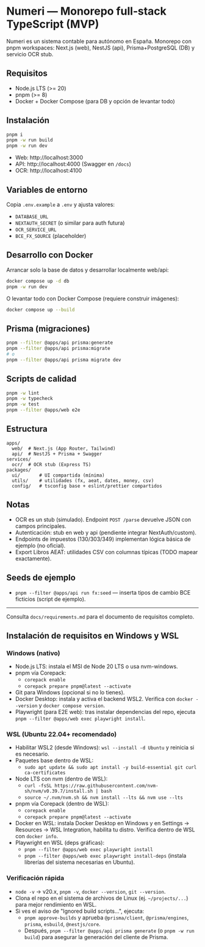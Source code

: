 # Numeri — Monorepo full‑stack TypeScript (MVP)

Numeri es un sistema contable para autónomo en España. Monorepo con pnpm workspaces: Next.js (web), NestJS (api), Prisma+PostgreSQL (DB) y servicio OCR stub.

## Requisitos

- Node.js LTS (>= 20)
- pnpm (>= 8)
- Docker + Docker Compose (para DB y opción de levantar todo)

## Instalación

```bash
pnpm i
pnpm -w run build
pnpm -w run dev
```

- Web: http://localhost:3000
- API: http://localhost:4000 (Swagger en `/docs`)
- OCR: http://localhost:4100

## Variables de entorno

Copia `.env.example` a `.env` y ajusta valores:

- `DATABASE_URL`
- `NEXTAUTH_SECRET` (o similar para auth futura)
- `OCR_SERVICE_URL`
- `BCE_FX_SOURCE` (placeholder)

## Desarrollo con Docker

Arrancar solo la base de datos y desarrollar localmente web/api:

```bash
docker compose up -d db
pnpm -w run dev
```

O levantar todo con Docker Compose (requiere construir imágenes):

```bash
docker compose up --build
```

## Prisma (migraciones)

```bash
pnpm --filter @apps/api prisma:generate
pnpm --filter @apps/api prisma:migrate
# o
pnpm --filter @apps/api prisma migrate dev
```

## Scripts de calidad

```bash
pnpm -w lint
pnpm -w typecheck
pnpm -w test
pnpm --filter @apps/web e2e
```

## Estructura

```
apps/
  web/  # Next.js (App Router, Tailwind)
  api/  # NestJS + Prisma + Swagger
services/
  ocr/  # OCR stub (Express TS)
packages/
  ui/       # UI compartida (mínima)
  utils/    # utilidades (fx, aeat, dates, money, csv)
  config/   # tsconfig base + eslint/prettier compartidos
```

## Notas

- OCR es un stub (simulado). Endpoint `POST /parse` devuelve JSON con campos principales.
- Autenticación: stub en web y api (pendiente integrar NextAuth/custom).
- Endpoints de impuestos (130/303/349) implementan lógica básica de ejemplo (no oficial).
- Export Libros AEAT: utilidades CSV con columnas típicas (TODO mapear exactamente).

## Seeds de ejemplo

- `pnpm --filter @apps/api run fx:seed` — inserta tipos de cambio BCE ficticios (script de ejemplo).

---

Consulta `docs/requirements.md` para el documento de requisitos completo.

## Instalación de requisitos en Windows y WSL

### Windows (nativo)

- Node.js LTS: instala el MSI de Node 20 LTS o usa nvm-windows.
- pnpm vía Corepack:
  - `corepack enable`
  - `corepack prepare pnpm@latest --activate`
- Git para Windows (opcional si no lo tienes).
- Docker Desktop: instala y activa el backend WSL2. Verifica con `docker --version` y `docker compose version`.
- Playwright (para E2E web): tras instalar dependencias del repo, ejecuta `pnpm --filter @apps/web exec playwright install`.

### WSL (Ubuntu 22.04+ recomendado)

- Habilitar WSL2 (desde Windows): `wsl --install -d Ubuntu` y reinicia si es necesario.
- Paquetes base dentro de WSL:
  - `sudo apt update && sudo apt install -y build-essential git curl ca-certificates`
- Node LTS con nvm (dentro de WSL):
  - `curl -fsSL https://raw.githubusercontent.com/nvm-sh/nvm/v0.39.7/install.sh | bash`
  - `source ~/.nvm/nvm.sh && nvm install --lts && nvm use --lts`
- pnpm vía Corepack (dentro de WSL):
  - `corepack enable`
  - `corepack prepare pnpm@latest --activate`
- Docker en WSL: instala Docker Desktop en Windows y en Settings → Resources → WSL Integration, habilita tu distro. Verifica dentro de WSL con `docker info`.
- Playwright en WSL (deps gráficas):
  - `pnpm --filter @apps/web exec playwright install`
  - `pnpm --filter @apps/web exec playwright install-deps` (instala librerías del sistema necesarias en Ubuntu).

### Verificación rápida

- `node -v` → v20.x, `pnpm -v`, `docker --version`, `git --version`.
- Clona el repo en el sistema de archivos de Linux (ej. `~/projects/...`) para mejor rendimiento en WSL.
- Si ves el aviso de "Ignored build scripts...", ejecuta:
  - `pnpm approve-builds` y aprueba `@prisma/client`, `@prisma/engines`, `prisma`, `esbuild`, `@nestjs/core`.
  - Después, `pnpm --filter @apps/api prisma generate` (o `pnpm -w run build`) para asegurar la generación del cliente de Prisma.
